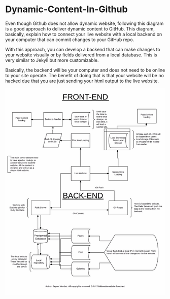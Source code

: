 # Dynamic-Content-In-Github
Even though Github does not allow dynamic website, following this diagram is a good approach to deliver dynamic content to GitHub. This diagram, basically, explain how to connect your live website with a local backend on your computer that can commit changes to your GitHub repo.

With this approach, you can develop a backend that can make changes to your website visually or by fields delivered from a local database. This is very similar to Jekyll but more customizable.

Basically, the backend will be your computer and does not need to be online to your site operate. The benefit of doing that is that your website will be no hacked due that you are just sending your html output to the live website.

![By Jayser Mendez](/diagram.jpeg?raw=true "By Jayser Mendez")
